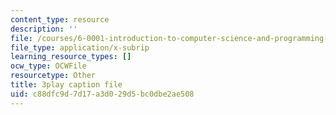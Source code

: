 ```yaml
---
content_type: resource
description: ''
file: /courses/6-0001-introduction-to-computer-science-and-programming-in-python-fall-2016/c88dfc9d7d17a3d029d5bc0dbe2ae508_-jjUoTiaSHw.srt
file_type: application/x-subrip
learning_resource_types: []
ocw_type: OCWFile
resourcetype: Other
title: 3play caption file
uid: c88dfc9d-7d17-a3d0-29d5-bc0dbe2ae508
---
```


